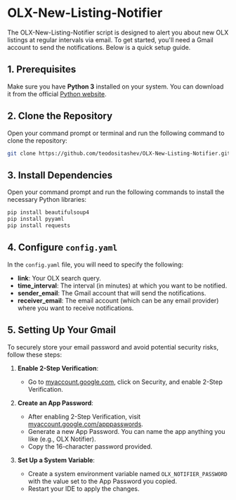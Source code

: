 # OLX-New-Listing-Notifier

The OLX-New-Listing-Notifier script is designed to alert you about new OLX listings at regular intervals via email. To get started, you'll need a Gmail account to send the notifications. Below is a quick setup guide.

## 1. Prerequisites

Make sure you have **Python 3** installed on your system. You can download it from the official [Python website](https://www.python.org/downloads/).

## 2. Clone the Repository

Open your command prompt or terminal and run the following command to clone the repository:

```bash
git clone https://github.com/teodositashev/OLX-New-Listing-Notifier.git
```

## 3. Install Dependencies

Open your command prompt and run the following commands to install the necessary Python libraries:

```bash
pip install beautifulsoup4
pip install pyyaml
pip install requests
```

## 4. Configure `config.yaml`

In the `config.yaml` file, you will need to specify the following:

- **link**: Your OLX search query.
- **time_interval**: The interval (in minutes) at which you want to be notified.
- **sender_email**: The Gmail account that will send the notifications.
- **receiver_email**: The email account (which can be any email provider) where you want to receive notifications.

## 5. Setting Up Your Gmail

To securely store your email password and avoid potential security risks, follow these steps:

1. **Enable 2-Step Verification**:
   - Go to [myaccount.google.com](https://myaccount.google.com), click on Security, and enable 2-Step Verification.

2. **Create an App Password**:
   - After enabling 2-Step Verification, visit [myaccount.google.com/apppasswords](https://myaccount.google.com/apppasswords).
   - Generate a new App Password. You can name the app anything you like (e.g., OLX Notifier).
   - Copy the 16-character password provided.

3. **Set Up a System Variable**:
   - Create a system environment variable named `OLX_NOTIFIER_PASSWORD` with the value set to the App Password you copied.
   - Restart your IDE to apply the changes.

